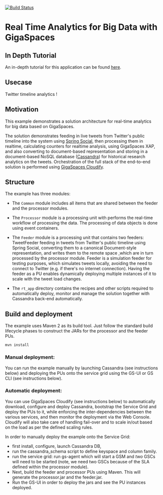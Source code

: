 [![Build Status](https://secure.travis-ci.org/Gigaspaces/rt-analytics.png)](http://travis-ci.org/Gigaspaces/rt-analytics)

#  Real Time Analytics for Big Data with GigaSpaces

## In Depth Tutorial 

An in-depth tutorial for this application can be found [here](http://www.gigaspaces.com/wiki/display/XAP9/Writing+a+Real+Time+Analytics+for+Big+Data+Application).

## Usecase

Twitter timeline analytics ! 

## Motivation

This example demonstrates a solution architecture for real-time analytics for big data based on GigaSpaces.

The solution demonstrates feeding in live tweets from Twitter's public timeline into the system using [Spring Social](http://www.springsource.org/spring-social),
then processing them in realtime, calculating counters for realtime analysis, using GigaSpaces XAP,
and also converting to document-based representation and storing in a document-based NoSQL database ([Cassandra](http://cassandra.apache.org/))
for historical research analytics on the tweets.
Orchestration of the full stack of the end-to-end solution is performed using [GigaSpaces Cloudify](http://www.gigaspaces.com/cloudify).

## Structure

The example has three modules:

* The `Common` module includes all items that are shared between the feeder and the processor modules.

* The `Processor` module is a processing unit with performs the real-time workflow of processing the data.
    The processing of data objects is done using event containers.
* The `Feeder` module is a processing unit that contains two feeders:
	TweetFeeder feeding in tweets from Twitter's public timeline using Spring Social, converting them to a canonical 
	Document-style representation, and writes them to the remote space ,which are in turn processed by the processor module.
	Feeder is a simulation feeder for testing purposes, which simulates tweets locally, avoiding the need to connect 
	to Twitter (e.g. if there's no internet connection).
	Having the feeder as a PU enables dynamically deploying multiple instances of it to scale with the tweet load changes.
* The `rt_app` directory contains the recipes and other scripts required to automatically deploy, monitor and manage the solution 
	together with Cassandra back-end automatically.
	    
## Build and deployment

The example uses Maven 2 as its build tool. Just follow the standard build lifecycle phases to construct the JARs for the 
processor and the feeder PUs.

`mvn install`

### Manual deployment:
You can run the example manually by launching Cassandra (see instructions below) and deploying the PUs onto the service grid using 
the GS-UI or GS CLI (see instructions below).

### Automatic deployment:
You can use GigaSpaces Cloudify (see instructions below) to automatically download, configure and deploy Cassandra, bootstrap the 
Service Grid and deploy the PUs to it, while enforcing the inter-dependencies between the various services, and then monitor the 
deployment via the Web Console. Cloudify will also take care of handling fail-over and to scale in/out based on the load as per the 
defined scaling rules.

In order to manually deploy the example onto the Service Grid:

* first install, configure, launch Cassandra DB, 
* run the cassandra_schema script to define keyspace and column family.
* run the service grid: run gs-agent which will start  a GSM and *two* GSCs will need to be started (note, we need two GSCs because of the SLA defined 
within the processor module). 
* Next, build the feeder and processor PUs using Maven. This will generate the processor.jar and the feeder.jar.
* Run the GS-UI in order to deploy the jars and see the PU instances deployed.


